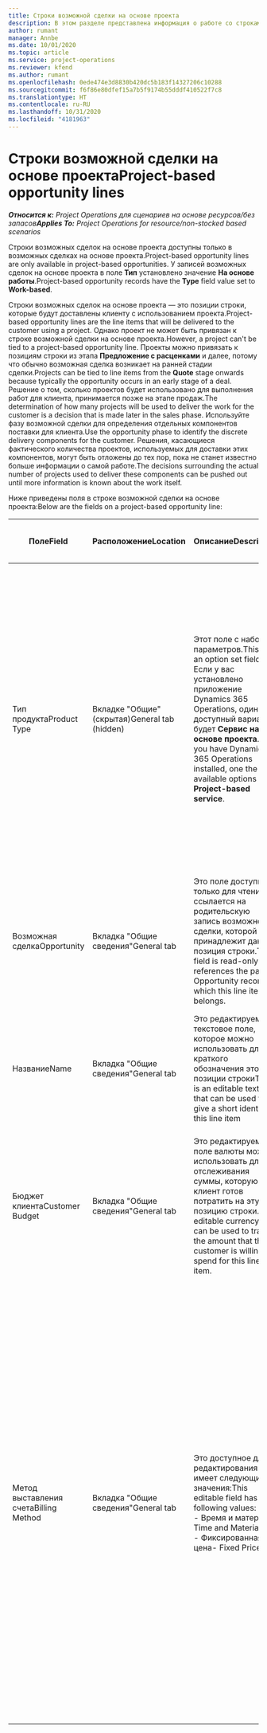 ```yaml
---
title: Строки возможной сделки на основе проекта
description: В этом разделе представлена информация о работе со строками возможных сделок на основе проекта.
author: rumant
manager: Annbe
ms.date: 10/01/2020
ms.topic: article
ms.service: project-operations
ms.reviewer: kfend
ms.author: rumant
ms.openlocfilehash: 0ede474e3d8830b420dc5b183f14327206c10288
ms.sourcegitcommit: f6f86e80dfef15a7b5f9174b55dddf410522f7c8
ms.translationtype: HT
ms.contentlocale: ru-RU
ms.lasthandoff: 10/31/2020
ms.locfileid: "4181963"
---
```

# <a name="project-based-opportunity-lines"></a><span data-ttu-id="1b21b-103">Строки возможной сделки на основе проекта</span><span class="sxs-lookup"><span data-stu-id="1b21b-103">Project-based opportunity lines</span></span>

<span data-ttu-id="1b21b-104">_**Относится к:** Project Operations для сценариев на основе ресурсов/без запасов_</span><span class="sxs-lookup"><span data-stu-id="1b21b-104">_**Applies To:** Project Operations for resource/non-stocked based scenarios_</span></span>


<span data-ttu-id="1b21b-105">Строки возможных сделок на основе проекта доступны только в возможных сделках на основе проекта.</span><span class="sxs-lookup"><span data-stu-id="1b21b-105">Project-based opportunity lines are only available in project-based opportunities.</span></span> <span data-ttu-id="1b21b-106">У записей возможных сделок на основе проекта в поле **Тип** установлено значение **На основе работы**.</span><span class="sxs-lookup"><span data-stu-id="1b21b-106">Project-based opportunity records have the **Type** field value set to **Work-based**.</span></span>

<span data-ttu-id="1b21b-107">Строки возможных сделок на основе проекта — это позиции строки, которые будут доставлены клиенту с использованием проекта.</span><span class="sxs-lookup"><span data-stu-id="1b21b-107">Project-based opportunity lines are the line items that will be delivered to the customer using a project.</span></span> <span data-ttu-id="1b21b-108">Однако проект не может быть привязан к строке возможной сделки на основе проекта.</span><span class="sxs-lookup"><span data-stu-id="1b21b-108">However, a project can't be tied to a project-based opportunity line.</span></span> <span data-ttu-id="1b21b-109">Проекты можно привязать к позициям строки из этапа **Предложение с расценками** и далее, потому что обычно возможная сделка возникает на ранней стадии сделки.</span><span class="sxs-lookup"><span data-stu-id="1b21b-109">Projects can be tied to line items from the **Quote** stage onwards because typically the opportunity occurs in an early stage of a deal.</span></span> <span data-ttu-id="1b21b-110">Решение о том, сколько проектов будет использовано для выполнения работ для клиента, принимается позже на этапе продаж.</span><span class="sxs-lookup"><span data-stu-id="1b21b-110">The determination of how many projects will be used to deliver the work for the customer is a decision that is made later in the sales phase.</span></span> <span data-ttu-id="1b21b-111">Используйте фазу возможной сделки для определения отдельных компонентов поставки для клиента.</span><span class="sxs-lookup"><span data-stu-id="1b21b-111">Use the opportunity phase to identify the discrete delivery components for the customer.</span></span> <span data-ttu-id="1b21b-112">Решения, касающиеся фактического количества проектов, используемых для доставки этих компонентов, могут быть отложены до тех пор, пока не станет известно больше информации о самой работе.</span><span class="sxs-lookup"><span data-stu-id="1b21b-112">The decisions surrounding the actual number of projects used to deliver these components can be pushed out until more information is known about the work itself.</span></span>

<span data-ttu-id="1b21b-113">Ниже приведены поля в строке возможной сделки на основе проекта:</span><span class="sxs-lookup"><span data-stu-id="1b21b-113">Below are the fields on a project-based opportunity line:</span></span>

| <span data-ttu-id="1b21b-114">**Поле**</span><span class="sxs-lookup"><span data-stu-id="1b21b-114">**Field**</span></span> | <span data-ttu-id="1b21b-115">**Расположение**</span><span class="sxs-lookup"><span data-stu-id="1b21b-115">**Location**</span></span> | <span data-ttu-id="1b21b-116">**Описание**</span><span class="sxs-lookup"><span data-stu-id="1b21b-116">**Description**</span></span> | <span data-ttu-id="1b21b-117">**Воздействие на последующие элементы**</span><span class="sxs-lookup"><span data-stu-id="1b21b-117">**Downstream impact**</span></span> |
| --- | --- | --- | --- |
| <span data-ttu-id="1b21b-118">Тип продукта</span><span class="sxs-lookup"><span data-stu-id="1b21b-118">Product Type</span></span> | <span data-ttu-id="1b21b-119">Вкладке "Общие" (скрытая)</span><span class="sxs-lookup"><span data-stu-id="1b21b-119">General tab (hidden)</span></span> | <span data-ttu-id="1b21b-120">Этот поле с набором параметров.</span><span class="sxs-lookup"><span data-stu-id="1b21b-120">This is an option set field.</span></span> <span data-ttu-id="1b21b-121">Если у вас установлено приложение Dynamics 365 Operations, один доступный вариант будет **Сервис на основе проекта**.</span><span class="sxs-lookup"><span data-stu-id="1b21b-121">If you have Dynamics 365 Operations installed, one the available options is, **Project-based service**.</span></span>  | <span data-ttu-id="1b21b-122">Значение этого поля установлено на **Сервис на основе проекта**, когда вы создаете строку возможной сделки на основе проекта из сетки строк на основе проекта в возможной сделке.</span><span class="sxs-lookup"><span data-stu-id="1b21b-122">The value of this field is set to **Project-based service** when you create the project-based opportunity line from the project-based lines grid on the Opportunity.</span></span> <br> <span data-ttu-id="1b21b-123">Если вы измените или переопределите это значение, функциональность проекта не будет включена для ваших позиций строк на основе проекта.</span><span class="sxs-lookup"><span data-stu-id="1b21b-123">If you change or override this value, the project functionality won't be enabled on your project-based line items.</span></span> |
| <span data-ttu-id="1b21b-124">Возможная сделка</span><span class="sxs-lookup"><span data-stu-id="1b21b-124">Opportunity</span></span> | <span data-ttu-id="1b21b-125">Вкладка "Общие сведения"</span><span class="sxs-lookup"><span data-stu-id="1b21b-125">General tab</span></span> | <span data-ttu-id="1b21b-126">Это поле доступно только для чтения и ссылается на родительскую запись возможной сделки, которой принадлежит данная позиция строки.</span><span class="sxs-lookup"><span data-stu-id="1b21b-126">This field is read-only and references the parent Opportunity record to which this line item belongs.</span></span> | <span data-ttu-id="1b21b-127">Это поле не оказывает влияния на последующую обработку.</span><span class="sxs-lookup"><span data-stu-id="1b21b-127">There is no downstream impact of this field.</span></span> |
| <span data-ttu-id="1b21b-128">Название</span><span class="sxs-lookup"><span data-stu-id="1b21b-128">Name</span></span> | <span data-ttu-id="1b21b-129">Вкладка "Общие сведения"</span><span class="sxs-lookup"><span data-stu-id="1b21b-129">General tab</span></span> | <span data-ttu-id="1b21b-130">Это редактируемое текстовое поле, которое можно использовать для краткого обозначения этой позиции строки</span><span class="sxs-lookup"><span data-stu-id="1b21b-130">This is an editable text field that can be used to give a short identity to this line item</span></span> | <span data-ttu-id="1b21b-131">Это значение переносится в строку предложения с расценками, когда вы создаете предложение с расценками из этой возможной сделки</span><span class="sxs-lookup"><span data-stu-id="1b21b-131">This value is carried over to the quote line when you create a quote from this opportunity</span></span> |
| <span data-ttu-id="1b21b-132">Бюджет клиента</span><span class="sxs-lookup"><span data-stu-id="1b21b-132">Customer Budget</span></span> | <span data-ttu-id="1b21b-133">Вкладка "Общие сведения"</span><span class="sxs-lookup"><span data-stu-id="1b21b-133">General tab</span></span> | <span data-ttu-id="1b21b-134">Это редактируемое поле валюты можно использовать для отслеживания суммы, которую клиент готов потратить на эту позицию строки.</span><span class="sxs-lookup"><span data-stu-id="1b21b-134">This editable currency field can be used to track the amount that the customer is willing to spend for this line item.</span></span> | <span data-ttu-id="1b21b-135">Это значение переносится в соответствующее поле в строке предложения с расценками, когда вы создаете предложение с расценками из этой возможной сделки</span><span class="sxs-lookup"><span data-stu-id="1b21b-135">This value is carried over to the corresponding field on the quote line when you create a quote from this opportunity</span></span> |
| <span data-ttu-id="1b21b-136">Метод выставления счета</span><span class="sxs-lookup"><span data-stu-id="1b21b-136">Billing Method</span></span> | <span data-ttu-id="1b21b-137">Вкладка "Общие сведения"</span><span class="sxs-lookup"><span data-stu-id="1b21b-137">General tab</span></span> | <span data-ttu-id="1b21b-138">Это доступное для редактирования поле имеет следующие значения:</span><span class="sxs-lookup"><span data-stu-id="1b21b-138">This editable field has the following values:</span></span></br><span data-ttu-id="1b21b-139">- Время и материал</span><span class="sxs-lookup"><span data-stu-id="1b21b-139">- Time and Material</span></span></br><span data-ttu-id="1b21b-140">- Фиксированная цена</span><span class="sxs-lookup"><span data-stu-id="1b21b-140">- Fixed Price</span></span> | <span data-ttu-id="1b21b-141">Это значение переносится в соответствующее поле в строке предложения с расценками, когда вы создаете предложение с расценками из этой возможной сделки.</span><span class="sxs-lookup"><span data-stu-id="1b21b-141">This value is carried over to the corresponding field on the quote line when you create a quote from this opportunity.</span></span> <span data-ttu-id="1b21b-142">После создания строки предложения с расценками поле блокируется и не может быть изменено.</span><span class="sxs-lookup"><span data-stu-id="1b21b-142">After the quote line is created, the field is locked and can't be changed.</span></span> <span data-ttu-id="1b21b-143">Назначьте этому полу как можно более точное значение.</span><span class="sxs-lookup"><span data-stu-id="1b21b-143">Assign this field value as accurately as possible.</span></span> <span data-ttu-id="1b21b-144">Если вам нужно изменить значение этого поля в строке предложения с расценками, удалите и заново создайте строку предложения с расценками.</span><span class="sxs-lookup"><span data-stu-id="1b21b-144">If you need to change the value of this field on the quote line, delete and re-create the quote line.</span></span> |

